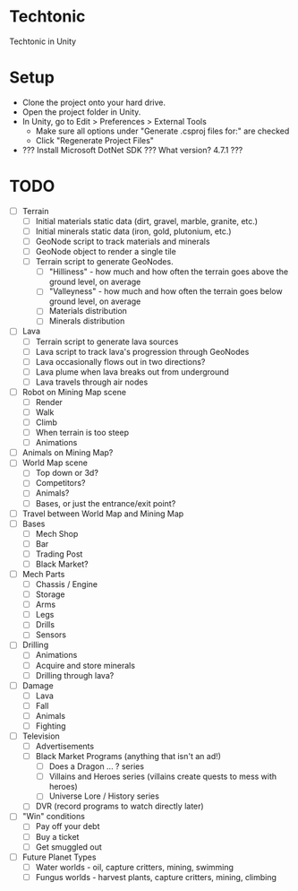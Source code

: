 # Techtonic
Techtonic in Unity

# Setup
- Clone the project onto your hard drive.
- Open the project folder in Unity.
- In Unity, go to Edit > Preferences > External Tools
  - Make sure all options under "Generate .csproj files for:" are checked
  - Click "Regenerate Project Files"
- ??? Install Microsoft DotNet SDK ???  What version?  4.7.1 ???

# TODO
- [ ] Terrain
  - [ ] Initial materials static data (dirt, gravel, marble, granite, etc.)
  - [ ] Initial minerals static data (iron, gold, plutonium, etc.)
  - [ ] GeoNode script to track materials and minerals
  - [ ] GeoNode object to render a single tile 
  - [ ] Terrain script to generate GeoNodes.
    - [ ] "Hilliness" - how much and how often the terrain goes above the ground level, on average
    - [ ] "Valleyness" - how much and how often the terrain goes below ground level, on average
    - [ ] Materials distribution
    - [ ] Minerals distribution
- [ ] Lava
  - [ ] Terrain script to generate lava sources
  - [ ] Lava script to track lava's progression through GeoNodes
  - [ ] Lava occasionally flows out in two directions?
  - [ ] Lava plume when lava breaks out from underground
  - [ ] Lava travels through air nodes
- [ ] Robot on Mining Map scene
  - [ ] Render
  - [ ] Walk
  - [ ] Climb
  - [ ] When terrain is too steep
  - [ ] Animations
- [ ] Animals on Mining Map?
- [ ] World Map scene
  - [ ] Top down or 3d?
  - [ ] Competitors?
  - [ ] Animals?
  - [ ] Bases, or just the entrance/exit point?
- [ ] Travel between World Map and Mining Map
- [ ] Bases
  - [ ] Mech Shop
  - [ ] Bar
  - [ ] Trading Post
  - [ ] Black Market?
- [ ] Mech Parts
  - [ ] Chassis / Engine
  - [ ] Storage
  - [ ] Arms
  - [ ] Legs
  - [ ] Drills
  - [ ] Sensors
- [ ] Drilling
  - [ ] Animations
  - [ ] Acquire and store minerals
  - [ ] Drilling through lava?
- [ ] Damage
  - [ ] Lava
  - [ ] Fall
  - [ ] Animals
  - [ ] Fighting
- [ ] Television
  - [ ] Advertisements
  - [ ] Black Market Programs (anything that isn't an ad!)
    - [ ] Does a Dragon ... ? series
    - [ ] Villains and Heroes series (villains create quests to mess with heroes)
    - [ ] Universe Lore / History series
  - [ ] DVR (record programs to watch directly later)
- [ ] "Win" conditions
  - [ ] Pay off your debt
  - [ ] Buy a ticket
  - [ ] Get smuggled out
- [ ] Future Planet Types
  - [ ] Water worlds - oil, capture critters, mining, swimming
  - [ ] Fungus worlds - harvest plants, capture critters, mining, climbing
